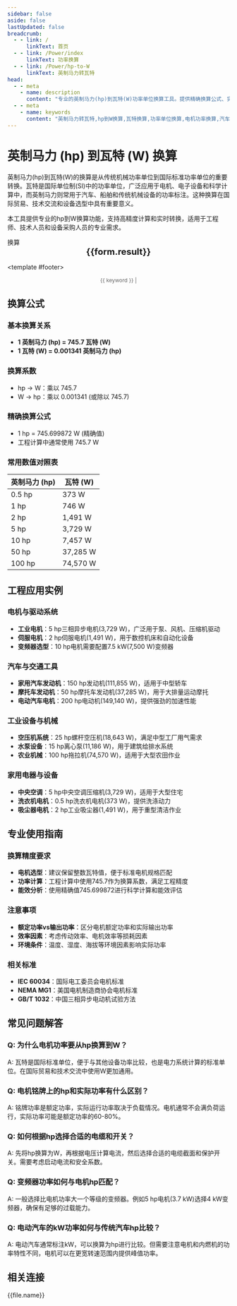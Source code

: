 ```yaml
---
sidebar: false
aside: false
lastUpdated: false
breadcrumb:
  - - link: /
      linkText: 首页
  - - link: /Power/index
      linkText: 功率换算
  - - link: /Power/hp-to-W
      linkText: 英制马力转瓦特
head:
  - - meta
    - name: description
      content: "专业的英制马力(hp)到瓦特(W)功率单位换算工具。提供精确换算公式、实时计算器、工程应用案例和技术指导，适用于电机设备、汽车工程、机械设备等领域的国际标准功率单位转换需求。"
  - - meta
    - name: keywords
      content: "英制马力转瓦特,hp到W换算,瓦特换算,功率单位换算,电机功率换算,汽车功率换算,机械设备功率,国际标准功率,功率单位转换工具,hp换算公式,W计算器,电机马力换算,工程功率计算"
---
```

# 英制马力 (hp) 到瓦特 (W) 换算

英制马力(hp)到瓦特(W)的换算是从传统机械功率单位到国际标准功率单位的重要转换。瓦特是国际单位制(SI)中的功率单位，广泛应用于电机、电子设备和科学计算中，而英制马力则常用于汽车、船舶和传统机械设备的功率标注。这种换算在国际贸易、技术交流和设备选型中具有重要意义。

本工具提供专业的hp到W换算功能，支持高精度计算和实时转换，适用于工程师、技术人员和设备采购人员的专业需求。

<script setup>
import { onMounted,reactive,inject ,ref  } from 'vue'
import { NButton,NForm ,NFormItem,NInput,NInputNumber,NSelect,NCard,useMessage ,NGrid ,NGi } from 'naive-ui'
import { defineClientComponent } from 'vitepress'
import { Power } from '../../files';

// SEO关键词数组
const seoKey = [
  '英制马力换算', 'hp转W', '瓦特计算', '功率单位换算', 
  '电机功率换算', '汽车功率换算', '机械设备功率', '国际标准功率',
  'W计算器', '电机马力换算', '工程功率计算', '功率转换工具'
];
const convert = inject('convert')
const options =  [
  { "label": "英制马力 (hp)","value": "hp" },
  { "label": "瓦特 (W)","value": "W" }
];
const formRef = ref(null);
const rules = {
  number:{
    required: true,
    type: 'number',
    trigger: "blur",
    message: '请输入数字'
  },
  to:{
    required: true,
    trigger: "select",
    message: '请选择转换单位'
  },
  from:{
    required: true,
    trigger: "select",
    message: '请选择原始单位'
  }
}
const form = reactive({
  number:null,
  to:'',
  from:'',
  result:'',
  title:'英制马力转瓦特',
})
const convertHandler = (e) => {
   e.preventDefault();
  formRef.value?.validate((errors)=>{
    if (!errors) {
      form.result = `${form.number}${form.from} = ${convert(form.number).from(form.from).to(form.to)}${form.to}`
    }
  })
}
</script>

<n-card title="英制马力(hp) ⇄ 瓦特(W) 换算器" size="large" :bordered="false" embedded>
<n-form size="large" :model="form" ref='formRef' :rules="rules">
  <n-form-item label="数值"  path="number">
    <n-input-number size="large" style="width:100%" :min="0" v-model:value="form.number"   placeholder="请输入要换算的数值" />
  </n-form-item>
  <n-form-item label="从" path="from">
    <n-select  size="large" :options="options" v-model:value="form.from" placeholder="请选择原始单位" />
  </n-form-item>
  <n-form-item label="到" path="to">
    <n-select  size="large" :options="options" v-model:value="form.to" placeholder="请选择换算单位" />
  </n-form-item>
  <n-form-item>
    <n-button type="info" style="width:100%" @click="convertHandler">换算</n-button>
  </n-form-item>
</n-form>
<n-card  embedded :bordered="false" hoverable>
  <div  style="text-align:center;font-size:20px;">
    <strong>{{form.result}}</strong>
  </div>
</n-card>

<template #footer>
  <div style="text-align: center; color: #666; font-size: 12px;">
    <span v-for="(keyword, index) in seoKey" :key="index">
      {{ keyword }}<span v-if="index < seoKey.length - 1"> | </span>
    </span>
  </div>
</template>
</n-card>

## 换算公式

### 基本换算关系
- **1 英制马力 (hp) = 745.7 瓦特 (W)**
- **1 瓦特 (W) = 0.001341 英制马力 (hp)**

### 换算系数
- hp → W：乘以 745.7
- W → hp：乘以 0.001341 (或除以 745.7)

### 精确换算公式
- 1 hp = 745.699872 W (精确值)
- 工程计算中通常使用 745.7 W

### 常用数值对照表
| 英制马力 (hp) | 瓦特 (W) |
|---------------|----------|
| 0.5 hp | 373 W |
| 1 hp | 746 W |
| 2 hp | 1,491 W |
| 5 hp | 3,729 W |
| 10 hp | 7,457 W |
| 50 hp | 37,285 W |
| 100 hp | 74,570 W |

## 工程应用实例

### 电机与驱动系统
- **工业电机**：5 hp三相异步电机(3,729 W)，广泛用于泵、风机、压缩机驱动
- **伺服电机**：2 hp伺服电机(1,491 W)，用于数控机床和自动化设备
- **变频器选型**：10 hp电机需要配置7.5 kW(7,500 W)变频器

### 汽车与交通工具
- **家用汽车发动机**：150 hp发动机(111,855 W)，适用于中型轿车
- **摩托车发动机**：50 hp摩托车发动机(37,285 W)，用于大排量运动摩托
- **电动汽车电机**：200 hp电动机(149,140 W)，提供强劲的加速性能

### 工业设备与机械
- **空压机系统**：25 hp螺杆空压机(18,643 W)，满足中型工厂用气需求
- **水泵设备**：15 hp离心泵(11,186 W)，用于建筑给排水系统
- **农业机械**：100 hp拖拉机(74,570 W)，适用于大型农田作业

### 家用电器与设备
- **中央空调**：5 hp中央空调压缩机(3,729 W)，适用于大型住宅
- **洗衣机电机**：0.5 hp洗衣机电机(373 W)，提供洗涤动力
- **吸尘器电机**：2 hp工业吸尘器(1,491 W)，用于重型清洁作业

## 专业使用指南

### 换算精度要求
- **电机选型**：建议保留整数瓦特值，便于标准电机规格匹配
- **功率计算**：工程计算中使用745.7作为换算系数，满足工程精度
- **能效分析**：使用精确值745.699872进行科学计算和能效评估

### 注意事项
- **额定功率vs输出功率**：区分电机额定功率和实际输出功率
- **效率因素**：考虑传动效率、电机效率等损耗因素
- **环境条件**：温度、湿度、海拔等环境因素影响实际功率

### 相关标准
- **IEC 60034**：国际电工委员会电机标准
- **NEMA MG1**：美国电机制造商协会电机标准
- **GB/T 1032**：中国三相异步电动机试验方法

## 常见问题解答

### Q: 为什么电机功率要从hp换算到W？
A: 瓦特是国际标准单位，便于与其他设备功率比较，也是电力系统计算的标准单位。在国际贸易和技术交流中使用W更加通用。

### Q: 电机铭牌上的hp和实际功率有什么区别？
A: 铭牌功率是额定功率，实际运行功率取决于负载情况。电机通常不会满负荷运行，实际功率可能是额定功率的60-80%。

### Q: 如何根据hp选择合适的电缆和开关？
A: 先将hp换算为W，再根据电压计算电流，然后选择合适的电缆截面和保护开关。需要考虑启动电流和安全系数。

### Q: 变频器功率如何与电机hp匹配？
A: 一般选择比电机功率大一个等级的变频器。例如5 hp电机(3.7 kW)选择4 kW变频器，确保有足够的过载能力。

### Q: 电动汽车的kW功率如何与传统汽车hp比较？
A: 电动汽车通常标注kW，可以换算为hp进行比较。但需要注意电机和内燃机的功率特性不同，电机可以在更宽转速范围内提供峰值功率。

## 相关连接
<n-grid x-gap="12" :cols="2">
  <n-gi v-for="(file,index) in Power" :key="index">
    <n-button
      text
      tag="a"
      :href="file.path"
      type="info"
    >
      {{file.name}}
    </n-button>
  </n-gi>
</n-grid>